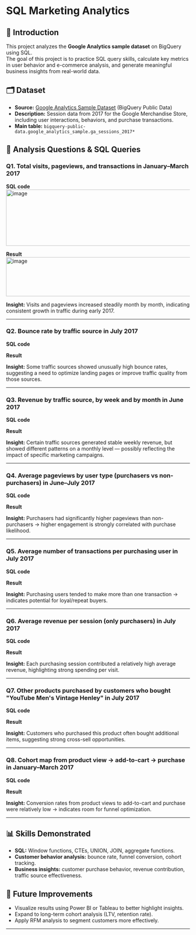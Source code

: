 # SQL Marketing Analytics

## 📌 Introduction
This project analyzes the **Google Analytics sample dataset** on BigQuery using SQL.  
The goal of this project is to practice SQL query skills, calculate key metrics in user behavior and e-commerce analysis, and generate meaningful business insights from real-world data.  

## 🗂 Dataset
- **Source:** [Google Analytics Sample Dataset](https://console.cloud.google.com/marketplace/product/google/ga360-data) (BigQuery Public Data)  
- **Description:** Session data from 2017 for the Google Merchandise Store, including user interactions, behaviors, and purchase transactions.  
- **Main table:** `bigquery-public-data.google_analytics_sample.ga_sessions_2017*`

## 🎯 Analysis Questions & SQL Queries

### Q1. Total visits, pageviews, and transactions in **January–March 2017**
**SQL code**
<img width="546" height="154" alt="image" src="https://github.com/user-attachments/assets/ea025418-b8dc-4786-ae4f-42fae078b635" />

**Result**
<img width="635" height="107" alt="image" src="https://github.com/user-attachments/assets/e977de1d-5210-49a5-bb86-19c929dc06ab" />

**Insight:** Visits and pageviews increased steadily month by month, indicating consistent growth in traffic during early 2017.

---

### Q2. **Bounce rate** by traffic source in **July 2017**
**SQL code**

**Result**

**Insight:** Some traffic sources showed unusually high bounce rates, suggesting a need to optimize landing pages or improve traffic quality from those sources.

---

### Q3. Revenue by traffic source, by **week** and by **month** in June 2017
**SQL code**

**Result**

**Insight:** Certain traffic sources generated stable weekly revenue, but showed different patterns on a monthly level — possibly reflecting the impact of specific marketing campaigns.

---

### Q4. Average pageviews by user type (**purchasers vs non-purchasers**) in June–July 2017
**SQL code**

**Result**

**Insight:** Purchasers had significantly higher pageviews than non-purchasers → higher engagement is strongly correlated with purchase likelihood.

---

### Q5. Average number of transactions per purchasing user in **July 2017**
**SQL code**

**Result**

**Insight:** Purchasing users tended to make more than one transaction → indicates potential for loyal/repeat buyers.

---

### Q6. Average revenue per session (only purchasers) in **July 2017**
**SQL code**

**Result**

**Insight:** Each purchasing session contributed a relatively high average revenue, highlighting strong spending per visit.

---

### Q7. Other products purchased by customers who bought **"YouTube Men's Vintage Henley"** in **July 2017**
**SQL code**

**Result**

**Insight:** Customers who purchased this product often bought additional items, suggesting strong cross-sell opportunities.

---

### Q8. **Cohort map** from product view → add-to-cart → purchase in January–March 2017
**SQL code**

**Result**

**Insight:** Conversion rates from product views to add-to-cart and purchase were relatively low → indicates room for funnel optimization.

---

## 📊 Skills Demonstrated
- **SQL:** Window functions, CTEs, UNION, JOIN, aggregate functions.  
- **Customer behavior analysis:** bounce rate, funnel conversion, cohort tracking.  
- **Business insights:** customer purchase behavior, revenue contribution, traffic source effectiveness.  

## 🚀 Future Improvements
- Visualize results using Power BI or Tableau to better highlight insights.  
- Expand to long-term cohort analysis (LTV, retention rate).  
- Apply RFM analysis to segment customers more effectively.  

---
